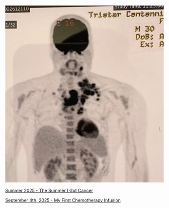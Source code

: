 ![extrasmall](https://github.com/jottenlips/jottenlips.github.io/blob/main/finding-out-8-30-2025-img/cancerpet.png?raw=true)

[Summer 2025 - The Summer I Got Cancer](finding-out-8-30-2025/)

[September 4th, 2025 - My First Chemotherapy Infusion](first-infusion-of-chemo-9-4-2025/)